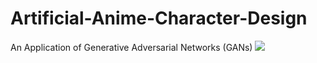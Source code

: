 # Artificial-Anime-Character-Design
An Application of Generative Adversarial Networks (GANs)
![](anime_DCGAN.gif)
